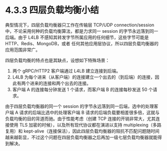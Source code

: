 # 4.3.3 四层负载均衡小结

典型情况下，四层负载均衡器只工作在传输层 TCP/UDP connection/session 中，不论采用何种的负载均衡算法，都是力求同一 session 的字节永远落到同一后端。由于 L4LB 不感知其转发字节所属应用的任何细节，这些字节可能是 HTTP、Redis、MongoDB，或者 任何其他应用层协议，所以四层负载均衡器的应用范围非常广。

四层负载均衡的特点也是其缺点，设想如下特殊场景：

1. 两个 gRPC/HTTP2 客户端通过 L4LB 建立连接到后端。
2. L4LB 为每个进来（从客户端）的连接建立一个出去的（到后端）的连接，因此有两个进来的连接和两个出去的连接。
3. 客户端 A 的连接每分钟发送 1 个请求，而客户端 B 的连接每秒发送 50 个请求。

由于四层负载均衡器的同一个 session 的字节永远落到同一后端，选中的处理客户端 A 请求的后端比选中的处理客户端 B 请求的后端负载要相差很多倍，这就与负载均衡的目的背道而驰。由于性能考虑（创建 TCP 连接的开销非常大，尤其连接使用 TLS 加密的时候），以及所有现代协议都在演进以支持 multiplexing（多路复用）和 kept-alive（连接保活），因此四层负载均衡器的阻抗不匹配问题随时间越来越彰显，不过这个问题在四层负载均衡器之后再加一级七层负载均衡器就能得到解决。

